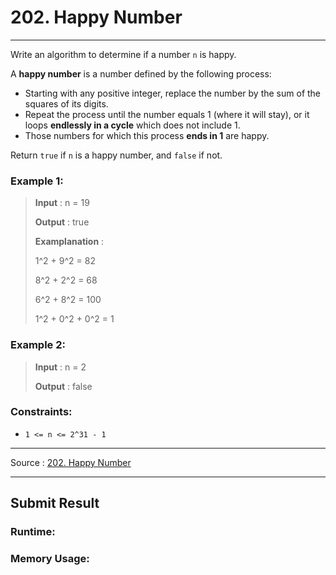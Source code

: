 # 202. Happy Number

-- --
Write an algorithm to determine if a number `n` is happy.

A **happy number** is a number defined by the following process:

* Starting with any positive integer, replace the number by the sum of the squares of its digits.
* Repeat the process until the number equals 1 (where it will stay), or it loops **endlessly in a cycle** which
  does not include 1.
* Those numbers for which this process **ends in 1** are happy.

Return `true` if `n` is a happy number, and `false` if not.

### Example 1:

> **Input** : n = 19
>
> **Output** : true
>
> **Examplanation** :
>
> 1^2 + 9^2 = 82
>
> 8^2 + 2^2 = 68
>
> 6^2 + 8^2 = 100
>
> 1^2 + 0^2 + 0^2 = 1

### Example 2:

> **Input** : n = 2
>
> **Output** : false

### Constraints:

* `1 <= n <= 2^31 - 1`

-- --
Source : [202. Happy Number](https://leetcode.com/problems/happy-number/)

-- --

## Submit Result

### Runtime:


### Memory Usage:
